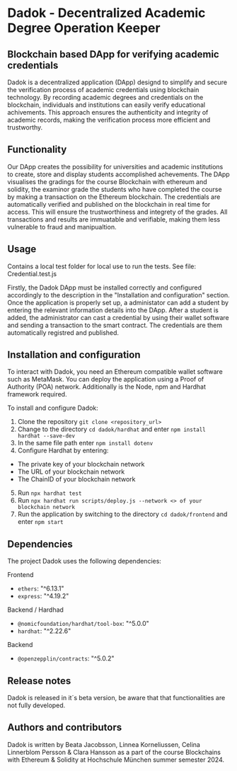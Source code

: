 # Dadok -  Decentralized Academic Degree Operation Keeper 

## Blockchain based DApp for verifying academic credentials

Dadok is a decentralized application (DApp) designd to simplify and secure the verification process of academic credentials using blockchain technology. By recording academic degrees and credentials on the blockchain, individuals and institutions can easily verify educational achivements. This approach ensures the authenticity and integrity of academic records, making the verification process more efficient and trustworthy. 

## Functionality
Our DApp creates the possibility for universities and academic institutions to create, store and display students accomplished achevements. The DApp visualises the gradings for the course Blockchain with ethereum and solidity, the examinor grade the students who have completed the course by making a transaction on the Ethereum blockchain. The credentials are automatically verified and published on the blockchain in real time for access. This will ensure the trustworthiness and integrety of the grades. All transactions and results are immuatable and verifiable, making them less vulnerable to fraud and manipualtion. 

## Usage 
Contains a local test folder for local use to run the tests. See file: Credential.test.js 

Firstly, the Dadok DApp must be installed correctly and configured accordingly to the description in the "Installation and configuration" section. Once the application is properly set up, a administator can add a student by entering the relevant information details into the DApp. After a student is added, the administrator can cast a credential by using their wallet software and sending a transaction to the smart contract. The credentials are them automatically registred and published. 

## Installation and configuration
To interact with Dadok, you need an Ethereum compatible wallet software such as MetaMask. You can deploy the application using a Proof of Authority (POA) network. Additionally is the Node, npm and Hardhat framework required. 

To install and configure Dadok:
1. Clone the repository `git clone <repository_url>`
2. Change to the directory `cd dadok/hardhat` and enter `npm install hardhat --save-dev`
3. In the same file path enter `npm install dotenv`
4. Configure Hardhat by entering: 
- The private key of your blockchain network
- The URL of your blockchain network 
- The ChainID of your blockchain network 
5. Run `npx hardhat test` 
6. Run `npx hardhat run scripts/deploy.js --network <`<const key>`> of your blockchain network`
7. Run the application by switching to the directory `cd dadok/frontend` and enter `npm start`


## Dependencies 

The project Dadok uses the following dependencies: 

Frontend
- `ethers`: "^6.13.1"
- `express`: "^4.19.2"

Backend / Hardhad
- `@nomicfoundation/hardhat/tool-box`: "^5.0.0"
- `hardhat`: "^2.22.6"

Backend
- `@openzepplin/contracts`: "^5.0.2"


## Release notes 
Dadok is released in it´s beta version, be aware that that functionalities are not fully developed.

## Authors and contributors 
Dadok is written by Beata Jacobsson, Linnea Korneliussen, Celina Linnerblom Persson & Clara Hansson as a part of the course Blockchains with Ethereum & Solidity at Hochschule München summer semester 2024. 
